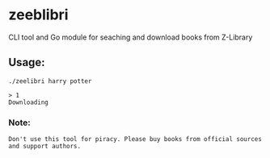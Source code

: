 # zeeblibri

CLI tool and Go module for seaching and download books from Z-Library


## Usage:
```
./zeelibri harry potter

> 1
Downloading 

```


### Note:

```
Don't use this tool for piracy. Please buy books from official sources and support authors.
```
